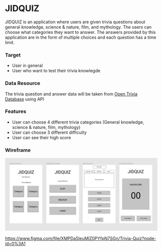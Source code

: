 # JIDQUIZ

JIDQUIZ is an application where users are given trivia questions about general knowledge, science & nature, film, and mythology. The users can choose what categories they want to answer. The answers provided by this application are in the form of multiple choices and each question has a time limit.

### Target
- User in general
- User who want to test their trivia knowlegde

### Data Resource
The trivia question and answer data will be taken from [Open Trivia Database](https://opentdb.com/browse.php) using API

### Features
- User can choose 4 different trivia categories (General knowledge, science & nature, film, mythology)
- User can choose 3 different difficulty
- User can see their high score

### Wireframe
<p align="center">
<img src="./Jidquiz_wireframe.png" alt="Wireframe of the Home, Difficulty, Quiz, & End Quiz Screen">
</p>

https://www.figma.com/file/XMPDa5IeuMlZ0PYfpN7SGn/Trivia-Quiz?node-id=0%3A1
